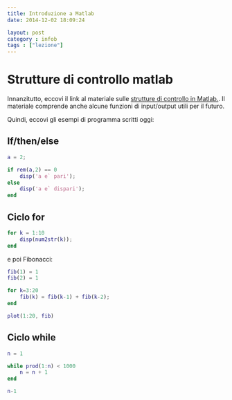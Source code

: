 ```yaml
---
title: Introduzione a Matlab
date: 2014-12-02 18:09:24

layout: post
category : infob 
tags : ["lezione"] 
---
```


# Strutture di controllo matlab

Innanzitutto, eccovi il link al materiale sulle [strutture di controllo in Matlab.](http://www.vittoriozaccaria.net/deposit/10_matlab_io_script.pdf). Il materiale comprende anche alcune funzioni di input/output utili per il futuro.

Quindi, eccovi gli esempi di programma scritti oggi:

## If/then/else

```matlab
a = 2;

if rem(a,2) == 0
    disp('a e` pari');
else
    disp('a e` dispari');
end
```


## Ciclo for

```matlab
for k = 1:10
    disp(num2str(k));
end
```

e poi Fibonacci:


```matlab
fib(1) = 1
fib(2) = 1

for k=3:20
    fib(k) = fib(k-1) + fib(k-2);
end

plot(1:20, fib)
```



## Ciclo while

```matlab
n = 1

while prod(1:n) < 1000
    n = n + 1
end

n-1
```